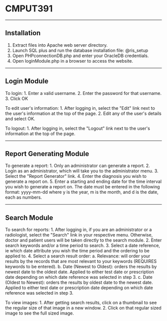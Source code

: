 # CMPUT391


------------
Installation
------------
1. Extract files into Apache web server directory.
2. Launch SQL plus and run the database installation file: @ris_setup
3. Open PHPconnectionDB.php and enter your OracleDB credentials.
4. Open loginModule.php in a browser to access the website.


------------
Login Module
------------
To login:
    1. Enter a valid username.
    2. Enter the password for that username.
    3. Click OK
    
To edit user's information:
    1. After logging in, select the "Edit" link next to the user's information
       at the top of the page.
    2. Edit any of the user's details and select OK.
    
To logout:
    1. After logging in, select the "Logout" link next to the user's information
       at the top of the page.
       
       
------------------------
Report Generating Module
------------------------
To generate a report:
    1. Only an administrator can generate a report.
    2. Login as an administrator, which will take you to the administrator menu.
    3. Select the "Report Generator" link.
    4. Enter the diagnosis you wish to generate a report on.
    5. Enter a starting and ending date for the time interval you wish to
       generate a report on. The date must be entered in the following format:
       yyyy-mm-dd where y is the year, m is the month, and d is the date, each
       as numbers.
       
       
-------------
Search Module
-------------
To search for reports:
    1. After logging in, if you are an administrator or a radiologist, select
       the "Search" link in your respective menu. Otherwise, doctor and patient
       users will be taken directly to the search module.
    2. Enter search keywords and/or a time period to search.
    3. Select a date reference, ie which date attribute you wish the time period
       and the ordering to be applied to.
    4. Select a search result order:
       a. Relevance: will order your results by the records that are most
          relevant to your keywords (REQUIRES keywords to be entered).
       b. Date (Newest to Oldest): orders the results by newest date to the
          oldest date. Applied to either test date or prescription date
          depending on which date reference was selected in step 3. 
       c. Date (Oldest to Newest): orders the results by oldest date to the
          newest date. Applied to either test date or prescription date
          depending on which date reference was selected in step 3.

To view images:
    1. After getting search results, click on a thumbnail to see the regular
       size of that image in a new window.
    2. Click on that regular sized image to see the full sized image.